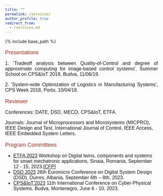 ```yaml
---
title: ""
permalink: /services/
author_profile: true
redirect_from:
  - /services.md
---
```


{% include base_path %}


<style>
p { margin-bottom: 0px; }
</style>

<font face="helvetica" color="#A93226" size="4">
<p>Presentations</p></font>
<font face="helvetica" size="3">

  <p align="justify">1. 'Tradeoff analysis between Quality-of-Control and degree of approximate computing for image-based control systems', Summer School on CPS&IoT 2019, Budva, 11/06/19.</p>
 
  <p align="justify">2. 'System-wide Optimization of Logistics in Manufacturing Systems', CPS Week 2018, Porto, 10/04/18.</p>

<font face="helvetica" color="#A93226" size="4">
<p>Reviewer</p></font>

  <p> Conferences: DATE, DSD, MECO, CPS&IoT, ETFA. </p>
  
  <p> Journals: Journal of Microprocessors and Microsystems (MICPRO), IEEE Design and Test, International Journal of Control, IEEE Access, IEEE Embedded System Letters. </p>

<font face="helvetica" color="#A93226" size="4">
<p>Program Committees</p></font>
  <ul>
   <li> <a href="https://2023.ieee-etfa.org/" target="_blank">ETFA 2023</a> Workshop on Digital twins, components and systems for smart mechatronic applications, Sinaia, Romania, September 12 - 15, 2023.<a href="https://sajid-mohamed.github.io/files/WS02_IMOCO4E.pdf" target="_blank">[CFP]</a></li>
  
  <li> <a href="https://dsd-seaa2023.com/dsd/" target="_blank">DSD 2023</a> 26th Euromicro Conference on Digital System Design (DSD), Durres, Albania, September 6th – 8th, 2023. </li>
    
  <li> <a href="https://mecoconference.me/cpsiot2023/" target="_blank">CPS&IoT'2023</a> 11th International Conference on Cyber-Physical Systems, Budva, Montenegro, June 6 - 10, 2023. </li>
  </ul>
